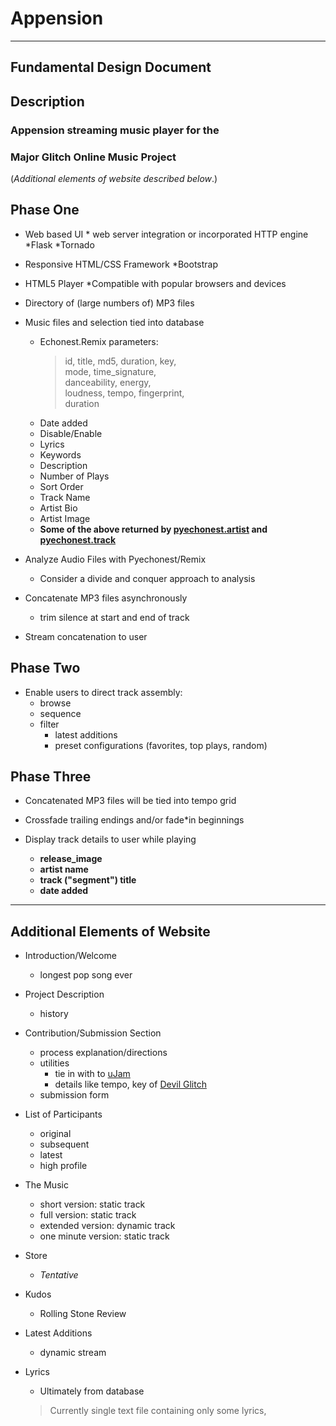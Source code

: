 # Appension 

- - - - - - - - - - - - - - - - -
## Fundamental Design Document

## Description

### Appension streaming music player for the   
### Major Glitch Online Music Project

(_Additional elements of website described below_.)

## Phase One

* Web based UI * web server integration or incorporated HTTP engine
    *Flask
    *Tornado
    
* Responsive HTML/CSS Framework
    *Bootstrap
    
* HTML5 Player
    *Compatible with popular browsers and devices
     
* Directory of (large numbers of) MP3 files

* Music files and selection tied into database
    * Echonest.Remix parameters:
        > id, title, md5, duration, key,   
        > mode, time_signature,  
        > danceability, energy,  
        > loudness, tempo, fingerprint,  
        > duration  
    * Date added
    * Disable/Enable
    * Lyrics
    * Keywords
    * Description
    * Number of Plays
    * Sort Order
    * Track Name
    * Artist Bio
    * Artist Image
    * __Some of the above returned by [pyechonest.artist][p.artist] and [pyechonest.track][p.track]__

* Analyze Audio Files with Pyechonest/Remix
    * Consider a divide and conquer approach to analysis

* Concatenate MP3 files asynchronously
    * trim silence at start and end of track
    
* Stream concatenation to user


## Phase Two


* Enable users to direct track assembly:
    * browse
    * sequence
    * filter
        * latest additions
        * preset configurations (favorites, top plays, random)
    
## Phase Three

    
* Concatenated MP3 files will be tied into tempo grid

* Crossfade trailing endings and/or fade*in beginnings

* Display track details to user while playing
    * __release_image__
    * __artist name__
    * __track ("segment") title__
    * __date added__

- - - - - - - - - - - - - - - - -

## Additional Elements of Website


* Introduction/Welcome
    * longest pop song ever

* Project Description
    * history

* Contribution/Submission Section
    * process explanation/directions
    * utilities
        * tie in with to [uJam](www.ujam.com)
        * details like tempo, key of [Devil Glitch](www.devilglitch.net)
    * submission form
    
* List of Participants
	* original
	* subsequent
	* latest
	* high profile
	
* The Music
	* short version: static track
	* full version: static track
	* extended version: dynamic track
	* one minute version: static track
	
* Store
	* _Tentative_
	
* Kudos
	* Rolling Stone Review
	
* Latest Additions
    * dynamic stream
    
* Lyrics
    * Ultimately from database
    >Currently single text file containing only some lyrics,
    >
 
 [p.artist]: https://github.com/echonest/pyechonest/blob/master/pyechonest/artist.py
 [p.track]: http://echonest.github.io/pyechonest/track.html